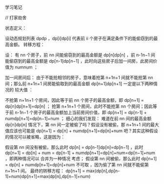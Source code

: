 学习笔记

// 打家劫舍

状态定义：

设动态规划列表 dpdp ，dp[i]dp[i] 代表前 ii 个房子在满足条件下的能偷窃到的最高金额。
转移方程：

设： 有 nn 个房子，前 nn 间能偷窃到的最高金额是 dp[n]dp[n] ，前 n-1n−1 间能偷窃到的最高金额是 dp[n-1]dp[n−1] ，此时向这些房子后加一间房，此房间价值为 numnum ；

加一间房间后： 由于不能抢相邻的房子，意味着抢第 n+1n+1 间就不能抢第 nn 间；那么前 n+1n+1 间房能偷取到的最高金额 dp[n+1]dp[n+1] 一定是以下两种情况的 较大值 ：

不抢第 n+1n+1 个房间，因此等于前 nn 个房子的最高金额，即 dp[n+1] = dp[n]dp[n+1]=dp[n] ；
抢第 n+1n+1 个房间，此时不能抢第 nn 个房间；因此等于前 n-1n−1 个房子的最高金额加上当前房间价值，即 dp[n+1] = dp[n-1] + numdp[n+1]=dp[n−1]+num ；
细心的我们发现： 难道在前 nn 间的最高金额 dp[n]dp[n] 情况下，第 nn 间一定被偷了吗？假设没有被偷，那 n+1n+1 间的最大值应该也可能是 dp[n+1] = dp[n] + numdp[n+1]=dp[n]+num 吧？其实这种假设的情况可以被省略，这是因为：

假设第 nn 间没有被偷，那么此时 dp[n] = dp[n-1]dp[n]=dp[n−1] ，此时 dp[n+1] = dp[n] + num = dp[n-1] + numdp[n+1]=dp[n]+num=dp[n−1]+num ，即两种情况可以 合并为一种情况 考虑；
假设第 nn 间被偷，那么此时 dp[n+1] = dp[n] + numdp[n+1]=dp[n]+num 不可取 ，因为偷了第 nn 间就不能偷第 n+1n+1 间。
最终的转移方程： dp[n+1] = max(dp[n],dp[n-1]+num)dp[n+1]=max(dp[n],dp[n−1]+num)
